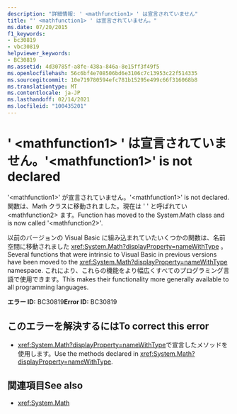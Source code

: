 ```yaml
---
description: "詳細情報: ' <mathfunction1> ' は宣言されていません"
title: "' <mathfunction1> ' は宣言されていません。"
ms.date: 07/20/2015
f1_keywords:
- bc30819
- vbc30819
helpviewer_keywords:
- BC30819
ms.assetid: 4d30785f-a8fe-438a-846a-8e15ff3f49f5
ms.openlocfilehash: 56c6bf4e708506bd6e3106c7c13953c22f514335
ms.sourcegitcommit: 10e719780594efc781b15295e499c66f316068b8
ms.translationtype: MT
ms.contentlocale: ja-JP
ms.lasthandoff: 02/14/2021
ms.locfileid: "100435201"
---
```

# <a name="mathfunction1-is-not-declared"></a><span data-ttu-id="f7956-103">' \<mathfunction1> ' は宣言されていません。</span><span class="sxs-lookup"><span data-stu-id="f7956-103">'\<mathfunction1>' is not declared</span></span>

<span data-ttu-id="f7956-104">'\<mathfunction1>' が宣言されていません。</span><span class="sxs-lookup"><span data-stu-id="f7956-104">'\<mathfunction1>' is not declared.</span></span> <span data-ttu-id="f7956-105">関数は、Math クラスに移動されました。現在は ' ' と呼ばれてい \<mathfunction2> ます。</span><span class="sxs-lookup"><span data-stu-id="f7956-105">Function has moved to the System.Math class and is now called '\<mathfunction2>'.</span></span>  
  
 <span data-ttu-id="f7956-106">以前のバージョンの Visual Basic に組み込まれていたいくつかの関数は、名前空間に移動されました <xref:System.Math?displayProperty=nameWithType> 。</span><span class="sxs-lookup"><span data-stu-id="f7956-106">Several functions that were intrinsic to Visual Basic in previous versions have been moved to the <xref:System.Math?displayProperty=nameWithType> namespace.</span></span> <span data-ttu-id="f7956-107">これにより、これらの機能をより幅広くすべてのプログラミング言語で使用できます。</span><span class="sxs-lookup"><span data-stu-id="f7956-107">This makes their functionality more generally available to all programming languages.</span></span>  
  
 <span data-ttu-id="f7956-108">**エラー ID:** BC30819</span><span class="sxs-lookup"><span data-stu-id="f7956-108">**Error ID:** BC30819</span></span>  
  
## <a name="to-correct-this-error"></a><span data-ttu-id="f7956-109">このエラーを解決するには</span><span class="sxs-lookup"><span data-stu-id="f7956-109">To correct this error</span></span>  
  
- <span data-ttu-id="f7956-110"><xref:System.Math?displayProperty=nameWithType>で宣言したメソッドを使用します。</span><span class="sxs-lookup"><span data-stu-id="f7956-110">Use the methods declared in <xref:System.Math?displayProperty=nameWithType>.</span></span>  
  
## <a name="see-also"></a><span data-ttu-id="f7956-111">関連項目</span><span class="sxs-lookup"><span data-stu-id="f7956-111">See also</span></span>

- <xref:System.Math>
